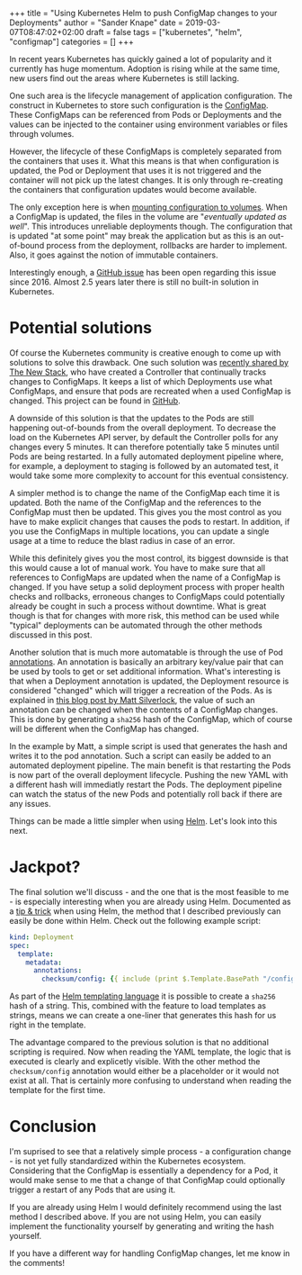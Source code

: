 +++
title = "Using Kubernetes Helm to push ConfigMap changes to your Deployments"
author = "Sander Knape"
date = 2019-03-07T08:47:02+02:00
draft = false
tags = ["kubernetes", "helm", "configmap"]
categories = []
+++

In recent years Kubernetes has quickly gained a lot of popularity and it currently has huge momentum. Adoption is rising while at the same time, new users find out the areas where Kubernetes is still lacking.

One such area is the lifecycle management of application configuration. The construct in Kubernetes to store such configuration is the [ConfigMap](https://kubernetes.io/docs/tasks/configure-pod-container/configure-pod-configmap/). These ConfigMaps can be referenced from Pods or Deployments and the values can be injected to the container using environment variables or files through volumes.

However, the lifecycle of these ConfigMaps is completely separated from the containers that uses it. What this means is that when configuration is updated, the Pod or Deployment that uses it is not triggered and the container will not pick up the latest changes. It is only through re-creating the containers that configuration updates would become available.

The only exception here is when [mounting configuration to volumes](https://kubernetes.io/docs/tasks/configure-pod-container/configure-pod-configmap/#mounted-configmaps-are-updated-automatically). When a ConfigMap is updated, the files in the volume are "*eventually updated as well*". This introduces unreliable deployments though. The configuration that is updated "at some point" may break the application but as this is an out-of-bound process from the deployment, rollbacks are harder to implement. Also, it goes against the notion of immutable containers.

Interestingly enough, a [GitHub issue](https://github.com/kubernetes/kubernetes/issues/22368) has been open regarding this issue since 2016. Almost 2.5 years later there is still no built-in solution in Kubernetes.

# Potential solutions

Of course the Kubernetes community is creative enough to come up with solutions to solve this drawback. One such solution was [recently shared by The New Stack](https://thenewstack.io/solving-kubernetes-configuration-woes-with-a-custom-controller/), who have created a Controller that continually tracks changes to ConfigMaps. It keeps a list of which Deployments use what ConfigMaps, and ensure that pods are recreated when a used ConfigMap is changed. This project can be found in [GitHub](https://github.com/pusher/wave).

A downside of this solution is that the updates to the Pods are still happening out-of-bounds from the overall deployment. To decrease the load on the Kubernetes API server, by default the Controller polls for any changes every 5 minutes. It can therefore potentially take 5 minutes until Pods are being restarted. In a fully automated deployment pipeline where, for example, a deployment to staging is followed by an automated test, it would take some more complexity to account for this eventual consistency.

A simpler method is to change the name of the ConfigMap each time it is updated. Both the name of the ConfigMap and the references to the ConfigMap must then be updated. This gives you the most control as you have to make explicit changes that causes the pods to restart. In addition, if you use the ConfigMaps in multiple locations, you can update a single usage at a time to reduce the blast radius in case of an error.

While this definitely gives you the most control, its biggest downside is that this would cause a lot of manual work. You have to make sure that all references to ConfigMaps are updated when the name of a ConfigMap is changed. If you have setup a solid deployment process with proper health checks and rollbacks, erroneous changes to ConfigMaps could potentially already be cought in such a process without downtime. What is great though is that for changes with more risk, this method can be used while "typical" deployments can be automated through the other methods discussed in this post.

Another solution that is much more automatable is through the use of Pod [annotations](https://kubernetes.io/docs/concepts/overview/working-with-objects/annotations/). An annotation is basically an arbitrary key/value pair that can be used by tools to get or set additional information. What's interesting is that when a Deployment annotation is updated, the Deployment resource is considered "changed" which will trigger a recreation of the Pods. As is explained in [this blog post by Matt Silverlock](https://blog.questionable.services/article/kubernetes-deployments-configmap-change/), the value of such an annotation can be changed when the contents of a ConfigMap changes. This is done by generating a `sha256` hash of the ConfigMap, which of course will be different when the ConfigMap has changed.

In the example by Matt, a simple script is used that generates the hash and writes it to the pod annotation. Such a script can easily be added to an automated deployment pipeline. The main benefit is that restarting the Pods is now part of the overall deployment lifecycle. Pushing the new YAML with a different hash will immediatly restart the Pods. The deployment pipeline can watch the status of the new Pods and potentially roll back if there are any issues.

Things can be made a little simpler when using [Helm](https://helm.sh/). Let's look into this next.

# Jackpot?

The final solution we'll discuss - and the one that is the most feasible to me - is especially interesting when you are already using Helm. Documented as a [tip & trick](https://github.com/helm/helm/blob/master/docs/charts_tips_and_tricks.md#automatically-roll-deployments-when-configmaps-or-secrets-change) when using Helm, the method that I described previously can easily be done within Helm. Check out the following example script:

```yaml
kind: Deployment
spec:
  template:
    metadata:
      annotations:
        checksum/config: {{ include (print $.Template.BasePath "/configmap.yaml") . | sha256sum }}
```

As part of the [Helm templating language](https://helm.sh/docs/chart_template_guide/) it is possible to create a `sha256` hash of a string. This, combined with the feature to load templates as strings, means we can create a one-liner that generates this hash for us right in the template.

The advantage compared to the previous solution is that no additional scripting is required. Now when reading the YAML template, the logic that is executed is clearly and explicetly visible. With the other method the `checksum/config` annotation would either be a placeholder or it would not exist at all. That is certainly more confusing to understand when reading the template for the first time.

# Conclusion

I'm suprised to see that a relatively simple process - a configuration change - is not yet fully standardized within the Kubernetes ecosystem. Considering that the ConfigMap is essentially a dependency for a Pod, it would make sense to me that a change of that ConfigMap could optionally trigger a restart of any Pods that are using it.

If you are already using Helm I would definitely recommend using the last method I described above. If you are not using Helm, you can easily implement the functionality yourself by generating and writing the hash yourself.

If you have a different way for handling ConfigMap changes, let me know in the comments!